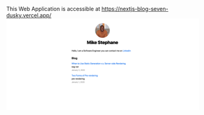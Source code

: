 This Web Application is accessible at https://nextjs-blog-seven-dusky.vercel.app/
![](https://github.com/mkanyar/nextjs-blog/blob/master/Screen%20Shot%202020-08-11%20at%209.15.03%20PM.png)
